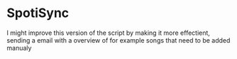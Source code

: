 # SpotiSync
I might improve this version of the script by making it more effectient, sending a email with a overview of for example songs that need to be added manualy
